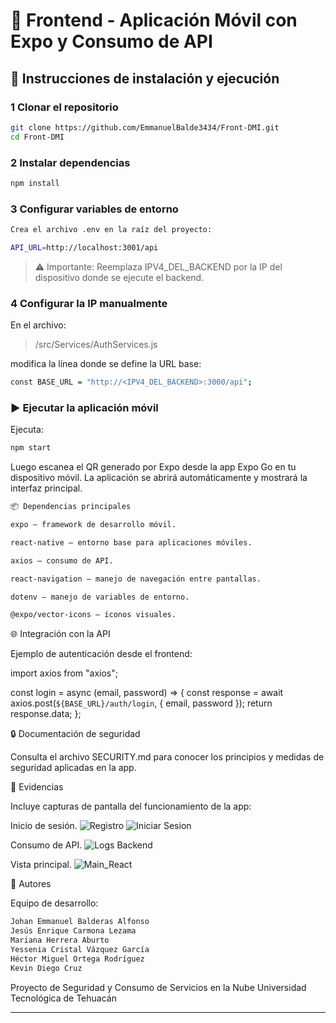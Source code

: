 # 📱 Frontend - Aplicación Móvil con Expo y Consumo de API

## 🚀 Instrucciones de instalación y ejecución

### 1️ Clonar el repositorio
```bash
git clone https://github.com/EmmanuelBalde3434/Front-DMI.git
cd Front-DMI
```
### 2️ Instalar dependencias
```bash
npm install
```
### 3️ Configurar variables de entorno
```bash
Crea el archivo .env en la raíz del proyecto:

API_URL=http://localhost:3001/api
```

> ⚠️ Importante: Reemplaza IPV4_DEL_BACKEND por la IP del dispositivo donde se ejecute el backend.

### 4️ Configurar la IP manualmente

En el archivo:

>/src/Services/AuthServices.js


modifica la línea donde se define la URL base:
```bash
const BASE_URL = "http://<IPV4_DEL_BACKEND>:3000/api";
```
### ▶ Ejecutar la aplicación móvil

Ejecuta:
```bash
npm start
```

Luego escanea el QR generado por Expo desde la app Expo Go en tu dispositivo móvil.
La aplicación se abrirá automáticamente y mostrará la interfaz principal.
```bash
📦 Dependencias principales

expo — framework de desarrollo móvil.

react-native — entorno base para aplicaciones móviles.

axios — consumo de API.

react-navigation — manejo de navegación entre pantallas.

dotenv — manejo de variables de entorno.

@expo/vector-icons — íconos visuales.
```
🌐 Integración con la API

Ejemplo de autenticación desde el frontend:

import axios from "axios";

const login = async (email, password) => {
  const response = await axios.post(`${BASE_URL}/auth/login`, { email, password });
  return response.data;
};

🔒 Documentación de seguridad

Consulta el archivo SECURITY.md
 para conocer los principios y medidas de seguridad aplicadas en la app.

📸 Evidencias

Incluye capturas de pantalla del funcionamiento de la app:

Inicio de sesión.
![Registro](pictures/imageA1.jpeg)
![Iniciar Sesion](pictures/imageA4.jpeg)

Consumo de API.
![Logs Backend](pictures/imageA2.jpg)

Vista principal.
![Main_React](pictures/imageA3.jpeg)

👥 Autores

Equipo de desarrollo:
```bash
Johan Emmanuel Balderas Alfonso
Jesús Enrique Carmona Lezama
Mariana Herrera Aburto
Yessenia Cristal Vázquez García
Héctor Miguel Ortega Rodríguez 
Kevin Diego Cruz
```
Proyecto de Seguridad y Consumo de Servicios en la Nube
Universidad Tecnológica de Tehuacán


---